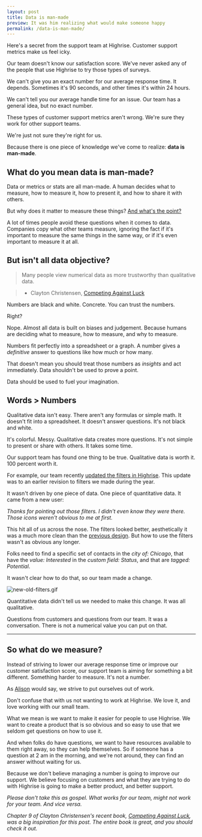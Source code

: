 ```yaml
---
layout: post
title: Data is man-made
preview: It was him realizing what would make someone happy
permalink: /data-is-man-made/
---
```


Here's a secret from the support team at Highrise. Customer support metrics make us feel icky. 

Our team doesn't know our satisfaction score. We've never asked any of the people that use Highrise to try those types of surveys. 

We can't give you an exact number for our average response time. It depends. Sometimes it's 90 seconds, and other times it's within 24 hours. 

We can't tell you our average handle time for an issue. Our team has a general idea, but no exact number. 

These types of customer support metrics aren't wrong. We're sure they work for other support teams. 

We're just not sure they're right for us. 

Because there is one piece of knowledge we've come to realize: **data is man-made**. 

## What do you mean data is man-made?

Data or metrics or stats are all man-made. A human decides what to measure, how to measure it, how to present it, and how to share it with others.  

But why does it matter to measure these things? [And what's the point?](https://m.signalvnoise.com/real-time-dashboards-considered-harmful-7ab026942ac#.ssz9jaflz) 

A lot of times people avoid these questions when it comes to data. Companies copy what other teams measure, ignoring the fact if it's important to measure the same things in the same way, or if it's even important to measure it at all. 

## But isn't all data objective? 

> Many people view numerical data as more trustworthy than qualitative data. 

> - Clayton Christensen, [Competing Against Luck](https://www.amazon.com/Competing-Against-Luck-Innovation-Customer/dp/0062435612)

Numbers are black and white. Concrete. You can trust the numbers. 

Right? 

Nope. Almost all data is built on biases and judgement. Because humans are deciding what to measure, how to measure, and why to measure. 

Numbers fit perfectly into a spreadsheet or a graph. A number gives a *definitive* answer to questions like how much or how many. 

That doesn't mean you should treat those numbers as *insights* and act immediately. Data shouldn't be used to prove a point. 

Data should be used to fuel your imagination. 

## Words > Numbers 

Qualitative data isn't easy. There aren't any formulas or simple math. It doesn't fit into a spreadsheet. It doesn't answer questions. It's not black and white. 

It's colorful. Messy. Qualitative data creates more questions. It's not simple to present or share with others. It takes some time. 

Our support team has found one thing to be true. Qualitative data is worth it. 100 percent worth it. 

For example, our team recently [updated the filters in Highrise](http://blog.highrisehq.com/post/153354155666/filter-ui-updates). This update was to an earlier revision to filters we made during the year. 

It wasn't driven by one piece of data. One piece of quantitative data. It came from a new user: 

*Thanks for pointing out those filters. I didn't even know they were there. Those icons weren't obvious to me at first.* 

This hit all of us across the nose. The filters looked better, aesthetically it was a much more clean than the [previous design](https://cl.ly/2S3V332N281E). But how to use the filters wasn't as obvious any longer. 

Folks need to find a specific set of contacts in the *city of: Chicago*, that have the *value: Interested* in the *custom field: Status*, and that are *tagged: Potential*. 

It wasn't clear how to do that, so our team made a change. 

![new-old-filters.gif](https://draftin.com:443/images/48870?token=KjKIKSoBT_Eeuyaeb9xQH-9UNDo45bUXPPtz6jse9AG4I84q0exg0u6CtEPBFQmB-fVA958PC72ZeTS2TJVW_q8) 

Quantitative data didn't tell us we needed to make this change. It was all qualitative. 

Questions from customers and questions from our team. It was a conversation. There is not a numerical value you can put on that. 

* * * 

## So what do we measure? 

Instead of striving to lower our average response time or improve our customer satisfaction score, our support team is aiming for something a bit different. Something harder to measure. It's not a number. 

As [Alison](https://twitter.com/alisongroves) would say, we strive to put ourselves out of work. 

Don't confuse that with us not wanting to work at Highrise. We love it, and love working with our small team. 

What we mean is we want to make it easier for people to use Highrise. We want to create a product that is so obvious and so easy to use that we seldom get questions on how to use it. 

And when folks do have questions, we want to have resources available to them right away, so they can help themselves. So if someone has a question at 2 am in the morning, and we're not around, they can find an answer without waiting for us. 

Because we don't believe managing a number is going to improve our support. We believe focusing on customers and what they are trying to do with Highrise is going to make a better product, and better support. 

*Please don't take this as gospel. What works for our team, might not work for your team. And vice versa.* 

*Chapter 9 of Clayton Christensen's recent book, [Competing Against Luck](https://www.amazon.com/Competing-Against-Luck-Innovation-Customer/dp/0062435612), was a big inspiration for this post. The entire book is great, and you should check it out.* 
